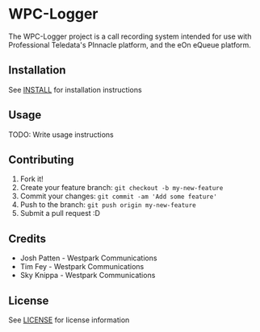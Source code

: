 # WPC-Logger

The WPC-Logger project is a call recording system intended for use with Professional Teledata's PInnacle platform, and the eOn eQueue platform. 

## Installation

See [INSTALL](INSTALL.md) for installation instructions

## Usage

TODO: Write usage instructions

## Contributing

1. Fork it!
2. Create your feature branch: `git checkout -b my-new-feature`
3. Commit your changes: `git commit -am 'Add some feature'`
4. Push to the branch: `git push origin my-new-feature`
5. Submit a pull request :D

## Credits

* Josh Patten - Westpark Communications
* Tim Fey - Westpark Communications
* Sky Knippa - Westpark Communications

## License

See [LICENSE](LICENSE.md) for license information
